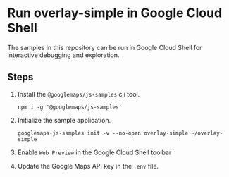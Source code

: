 # Run overlay-simple in Google Cloud Shell

The samples in this repository can be run in Google Cloud Shell for interactive debugging and exploration.

## Steps

1. Install the `@googlemaps/js-samples` cli tool.

    ```
    npm i -g '@googlemaps/js-samples'
    ```
1. Initialize the sample application. 
    ```
    googlemaps-js-samples init -v --no-open overlay-simple ~/overlay-simple
    ```
1. Enable `Web Preview` in the Google Cloud Shell toolbar
1. Update the Google Maps API key in the `.env` file.
